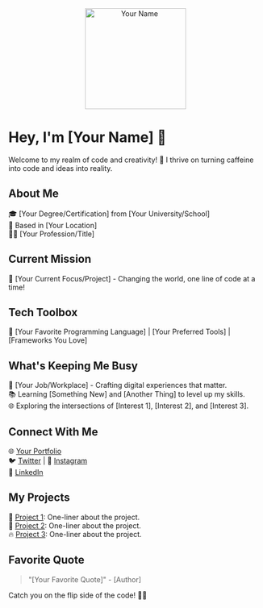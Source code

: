 <div align="center">
    <img src="https://your-profile-image-url-here.jpg" alt="Your Name" width="200"/>
</div>

# Hey, I'm [Your Name] 🌟

Welcome to my realm of code and creativity! 🚀 I thrive on turning caffeine into code and ideas into reality. 

## About Me

🎓 [Your Degree/Certification] from [Your University/School]<br>
📍 Based in [Your Location]<br>
👨‍💻 [Your Profession/Title]

## Current Mission

🚀 [Your Current Focus/Project] - Changing the world, one line of code at a time!

## Tech Toolbox

🔧 [Your Favorite Programming Language] | [Your Preferred Tools] | [Frameworks You Love]

## What's Keeping Me Busy

💼 [Your Job/Workplace] - Crafting digital experiences that matter.<br>
📚 Learning [Something New] and [Another Thing] to level up my skills.<br>
🌐 Exploring the intersections of [Interest 1], [Interest 2], and [Interest 3].

## Connect With Me

🌐 [Your Portfolio](https://yourportfolio.com)<br>
🐦 [Twitter](https://twitter.com/yourhandle) | 📸 [Instagram](https://instagram.com/yourhandle)<br>
💼 [LinkedIn](https://linkedin.com/in/yourname)

## My Projects

🚀 [Project 1](link-to-project1): One-liner about the project.<br>
🌈 [Project 2](link-to-project2): One-liner about the project.<br>
🔥 [Project 3](link-to-project3): One-liner about the project.

## Favorite Quote

> "[Your Favorite Quote]" - [Author]

Catch you on the flip side of the code! 🚀🌌
